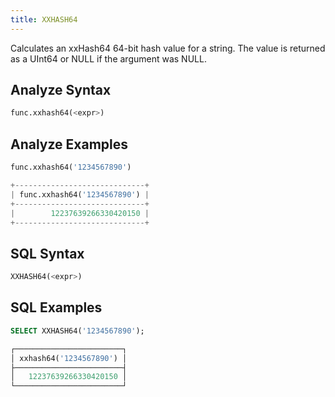 ```yaml
---
title: XXHASH64
---
```


Calculates an xxHash64 64-bit hash value for a string. The value is returned as a UInt64 or NULL if the argument was NULL.

## Analyze Syntax

```python
func.xxhash64(<expr>)
```

## Analyze Examples

```python
func.xxhash64('1234567890')

+-----------------------------+
| func.xxhash64('1234567890') |
+-----------------------------+
|        12237639266330420150 |
+-----------------------------+
```

## SQL Syntax

```sql
XXHASH64(<expr>)
```

## SQL Examples

```sql
SELECT XXHASH64('1234567890');

┌────────────────────────┐
│ xxhash64('1234567890') │
├────────────────────────┤
│   12237639266330420150 │
└────────────────────────┘
```